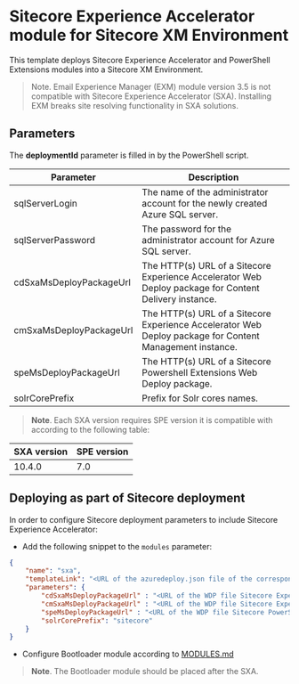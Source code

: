 # Sitecore Experience Accelerator module for Sitecore XM Environment


This template deploys Sitecore Experience Accelerator and PowerShell Extensions modules into a Sitecore XM Environment.

> Note. Email Experience Manager (EXM) module version 3.5 is not compatible with Sitecore Experience Accelerator (SXA). Installing EXM breaks site resolving functionality in SXA solutions.

## Parameters

The **deploymentId** parameter is filled in by the PowerShell script.

| Parameter               | Description                                                                                              |
| ----------------------- | -------------------------------------------------------------------------------------------------------- |
| sqlServerLogin          | The name of the administrator account for the newly created Azure SQL server.                            |
| sqlServerPassword       | The password for the administrator account for Azure SQL server.                                         |
| cdSxaMsDeployPackageUrl | The HTTP(s) URL of a Sitecore Experience Accelerator Web Deploy package for Content Delivery instance.   |
| cmSxaMsDeployPackageUrl | The HTTP(s) URL of a Sitecore Experience Accelerator Web Deploy package for Content Management instance. |
| speMsDeployPackageUrl   | The HTTP(s) URL of a Sitecore Powershell Extensions Web Deploy package.                                  |
| solrCorePrefix          | Prefix for Solr cores names.                                                                             |

> **Note**. Each SXA version requires SPE version it is compatible with according to the following table:

| SXA version | SPE version |
| ----------- | ----------- |
| 10.4.0      | 7.0         |

## Deploying as part of Sitecore deployment

In order to configure Sitecore deployment parameters to include Sitecore Experience Accelerator:

  * Add the following snippet to the `modules` parameter:

```JSON
{
    "name": "sxa",
    "templateLink": "<URL of the azuredeploy.json file of the corresponding topology *.azuredeploy.json>",
    "parameters": {
        "cdSxaMsDeployPackageUrl" : "<URL of the WDP file Sitecore Experience Accelerator * CD.scwdp.zip>",
        "cmSxaMsDeployPackageUrl" : "<URL of the WDP file Sitecore Experience Accelerator *.scwdp.zip>",
        "speMsDeployPackageUrl" : "<URL of the WDP file Sitecore PowerShell Extensions *.scwdp.zip>",
        "solrCorePrefix": "sitecore"
    }
}
```

  * Configure Bootloader module according to [MODULES.md](../../MODULES.md)
  > **Note**. The Bootloader module should be placed after the SXA.